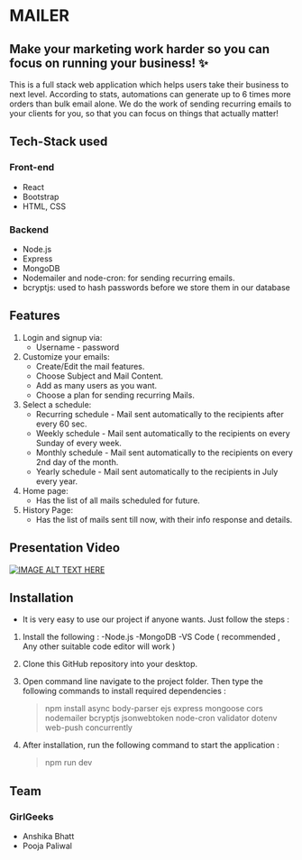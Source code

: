 # MAILER
## Make your marketing work harder so you can focus on running your business! ✨
This is a full stack web application which helps users take their business to next level. According to stats, automations can generate up to 6 times more orders than bulk email alone.
We do the work of sending recurring emails to your clients for you, so that you can focus on things that actually matter!

## Tech-Stack used
### Front-end
* React
* Bootstrap
* HTML, CSS

### Backend
* Node.js
* Express
* MongoDB
* Nodemailer and node-cron: for sending recurring emails.
* bcryptjs: used to hash passwords before we store them in our database

## Features
1) Login and signup via:
    - Username - password
2) Customize your emails: 
    - Create/Edit the mail features.
    - Choose Subject and Mail Content.
    - Add as many users as you want.
    - Choose a plan for sending recurring Mails.
 3) Select a schedule: 
     - Recurring schedule - Mail sent automatically to the recipients after every 60 sec.
     - Weekly schedule - Mail sent automatically to the recipients on every Sunday of every week.
     - Monthly schedule - Mail sent automatically to the recipients on every 2nd day of the month.
     - Yearly schedule - Mail sent automatically to the recipients in July every year. 
 4) Home page:
     - Has the list of all mails scheduled for future.
 5) History Page:
     - Has the list of mails sent till now, with their info response and details.



## Presentation Video
[![IMAGE ALT TEXT HERE](https://img.youtube.com/vi/hyvRlOQSzHE/0.jpg)](https://www.youtube.com/watch?v=hyvRlOQSzHE)

## Installation
* It is very easy to use our project if anyone wants. Just follow the steps :
1) Install the following :
    -Node.js
    -MongoDB
    -VS Code ( recommended , Any other suitable code editor will work )
2) Clone this GitHub repository into your desktop.
3) Open command line navigate to the project folder. Then type the following commands to install required dependencies :

     >  npm install async body-parser ejs express mongoose cors nodemailer bcryptjs jsonwebtoken node-cron validator dotenv web-push concurrently
 
 4) After installation, run the following command to start the application :
    >   npm run dev

## Team
### GirlGeeks
* Anshika Bhatt
* Pooja Paliwal
